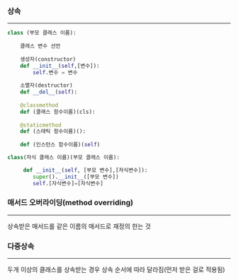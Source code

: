 ### 상속

---

```python
class (부모 클래스 이름):
    
    클래스 변수 선언
    
    생성자(constructor)
    def __init__(self,[변수]):
        self.변수 = 변수
        
    소멸자(destructor)
    def __del__(self):
        
    @classmethod
    def (클래스 함수이름)(cls):
        
    @staticmethod   
    def (스태틱 함수이름)():
     
   	def (인스턴스 함수이름)(self)
```

```python
class(자식 클래스 이름)(부모 클래스 이름):

	 def __init__(self, [부모 변수],[자식변수]):
        super().__init__([부모 변수])
        self.[자식변수]=[자식변수]
```



### 매서드 오버라이딩(method overriding)

---

상속받은 매서드를 같은 이름의 매서드로 재정의 한는 것 



### 다중상속

---

두개 이상의 클래스를 상속받는 경우 상속 순서에 따라 달라짐(먼저 받은 걸로 적용됨) 

